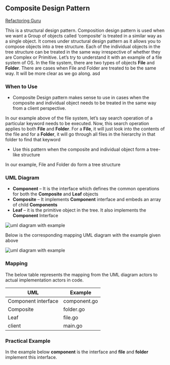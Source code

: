 ## Composite Design Pattern

[Refactoring Guru](https://refactoring.guru/design-patterns/composite)

This is a structural design pattern. Composition design pattern is used when we want a Group of objects called ‘composite’ is treated in a similar way as a single object. It comes under structural design pattern as it allows you to compose objects into a tree structure. Each of the individual objects in the tree structure can be treated in the same way irrespective of whether they are Complex or Primitive.
Let’s try to understand it with an example of a file system of OS. In the file system, there are two types of objects **File** and **Folder**. There are cases when File and Folder are treated to be the same way. It will be more clear as we go along.
asd

### When to Use

 - Composite Design pattern makes sense to use in cases when the composite and individual object needs to be treated in the same way from a client perspective.

In our example above of the file system, let’s say search operation of a particular keyword needs to be executed. Now, this search operation applies to both **File** and **Folder**. For a **File**, it will just look into the contents of the file and for a **Folder**, it will go through all files in the hierarchy in that folder to find that keyword

 - Use this pattern when the composite and individual object form a tree-like structure

In our example, File and Folder do form a tree structure

### UML Diagram

 - **Component** – It is the interface which defines the common operations for both the **Composite** and **Leaf** objects
 - **Composite** – It implements **Component** interface and embeds an array of child **Components**
 - **Leaf** – it is the primitive object in the tree. It also implements the **Component** Interface

![uml diagram with example](https://github.com/filipeandrade6/go-design-patterns/blob/master/structural/composite/img/Composite-Design-Pattern-1.jpg?raw=true)

Below is the corresponding mapping UML diagram with the example given above

![uml diagram with example](https://github.com/filipeandrade6/go-design-patterns/blob/master/structural/composite/img/Composite-Design-Pattern-2.jpg?raw=true)

### Mapping

The below table represents the mapping from the UML diagram actors to actual implementation actors in code.

| UML | Example |
| - | - |
| Component interface | component.go |
| Composite | folder.go |
| Leaf | file.go |
| client | main.go |

### Practical Example

In the example below **component** is the interface and **file** and **folder** implement this interface.